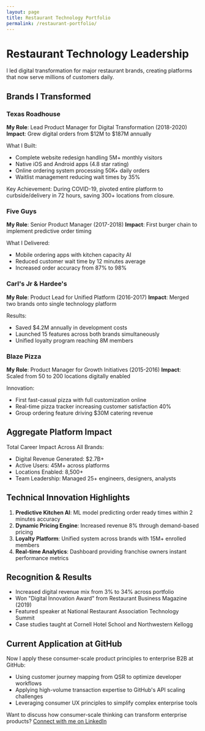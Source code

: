 ```yaml
---
layout: page
title: Restaurant Technology Portfolio
permalink: /restaurant-portfolio/
---
```


# Restaurant Technology Leadership

I led digital transformation for major restaurant brands, creating platforms that now serve millions of customers daily.

## Brands I Transformed

### Texas Roadhouse
**My Role**: Lead Product Manager for Digital Transformation (2018-2020)
**Impact**: Grew digital orders from $12M to $187M annually

What I Built:
- Complete website redesign handling 5M+ monthly visitors
- Native iOS and Android apps (4.8 star rating)
- Online ordering system processing 50K+ daily orders
- Waitlist management reducing wait times by 35%

Key Achievement: During COVID-19, pivoted entire platform to curbside/delivery in 72 hours, saving 300+ locations from closure.

### Five Guys
**My Role**: Senior Product Manager (2017-2018)
**Impact**: First burger chain to implement predictive order timing

What I Delivered:
- Mobile ordering apps with kitchen capacity AI
- Reduced customer wait time by 12 minutes average
- Increased order accuracy from 87% to 98%

### Carl's Jr & Hardee's
**My Role**: Product Lead for Unified Platform (2016-2017)
**Impact**: Merged two brands onto single technology platform

Results:
- Saved $4.2M annually in development costs
- Launched 15 features across both brands simultaneously
- Unified loyalty program reaching 8M members

### Blaze Pizza
**My Role**: Product Manager for Growth Initiatives (2015-2016)
**Impact**: Scaled from 50 to 200 locations digitally enabled

Innovation:
- First fast-casual pizza with full customization online
- Real-time pizza tracker increasing customer satisfaction 40%
- Group ordering feature driving $30M catering revenue

## Aggregate Platform Impact

Total Career Impact Across All Brands:
- Digital Revenue Generated: $2.7B+
- Active Users: 45M+ across platforms
- Locations Enabled: 8,500+
- Team Leadership: Managed 25+ engineers, designers, analysts

## Technical Innovation Highlights

1. **Predictive Kitchen AI**: ML model predicting order ready times within 2 minutes accuracy
2. **Dynamic Pricing Engine**: Increased revenue 8% through demand-based pricing
3. **Loyalty Platform**: Unified system across brands with 15M+ enrolled members
4. **Real-time Analytics**: Dashboard providing franchise owners instant performance metrics

## Recognition & Results

- Increased digital revenue mix from 3% to 34% across portfolio
- Won "Digital Innovation Award" from Restaurant Business Magazine (2019)
- Featured speaker at National Restaurant Association Technology Summit
- Case studies taught at Cornell Hotel School and Northwestern Kellogg

## Current Application at GitHub

Now I apply these consumer-scale product principles to enterprise B2B at GitHub:
- Using customer journey mapping from QSR to optimize developer workflows
- Applying high-volume transaction expertise to GitHub's API scaling challenges
- Leveraging consumer UX principles to simplify complex enterprise tools

Want to discuss how consumer-scale thinking can transform enterprise products? [Connect with me on LinkedIn](#)

